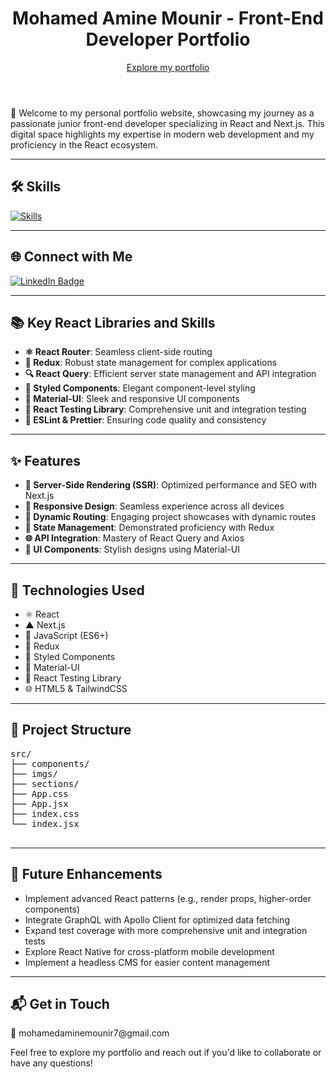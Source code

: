 <!DOCTYPE html>
<html lang="en">
<head>
  <meta charset="UTF-8">
  <meta name="viewport" content="width=device-width, initial-scale=1.0">
  <title>Mohamed Amine Mounir - Front-End Developer Portfolio</title>
  <link rel="stylesheet" href="styles.css">
</head>
<body>
  <header>
    <h1>Mohamed Amine Mounir - Front-End Developer Portfolio</h1>
    <a href="https://amine-dev-bice.vercel.app/" target="_blank">Explore my portfolio</a>
  </header>

  <section id="intro">
    <p>🚀 Welcome to my personal portfolio website, showcasing my journey as a passionate junior front-end developer specializing in React and Next.js. This digital space highlights my expertise in modern web development and my proficiency in the React ecosystem.</p>
  </section>

  <hr>

  <section id="skills">
    <h2>🛠️ Skills</h2>
    <a href="https://skillicons.dev">
      <img src="https://skillicons.dev/icons?i=html,css,js,tailwind,react,next" alt="Skills" />
    </a>
  </section>

  <hr>

  <section id="connect">
    <h2>🌐 Connect with Me</h2>
    <div id="badges">
      <a href="https://www.linkedin.com/in/mohamed-amine-mounir/">
        <img src="https://img.shields.io/badge/LinkedIn-blue?style=for-the-badge&logo=linkedin&logoColor=white" alt="LinkedIn Badge" />
      </a>
    </div>
  </section>

  <hr>

  <section id="libraries">
    <h2>📚 Key React Libraries and Skills</h2>
    <ul>
      <li><strong>⚛️ React Router</strong>: Seamless client-side routing</li>
      <li><strong>🔄 Redux</strong>: Robust state management for complex applications</li>
      <li><strong>🔍 React Query</strong>: Efficient server state management and API integration</li>
      <li><strong>💅 Styled Components</strong>: Elegant component-level styling</li>
      <li><strong>🎨 Material-UI</strong>: Sleek and responsive UI components</li>
      <li><strong>🧪 React Testing Library</strong>: Comprehensive unit and integration testing</li>
      <li><strong>🧹 ESLint & Prettier</strong>: Ensuring code quality and consistency</li>
    </ul>
  </section>

  <hr>

  <section id="features">
    <h2>✨ Features</h2>
    <ul>
      <li><strong>🚀 Server-Side Rendering (SSR)</strong>: Optimized performance and SEO with Next.js</li>
      <li><strong>📱 Responsive Design</strong>: Seamless experience across all devices</li>
      <li><strong>🔗 Dynamic Routing</strong>: Engaging project showcases with dynamic routes</li>
      <li><strong>🔄 State Management</strong>: Demonstrated proficiency with Redux</li>
      <li><strong>🌐 API Integration</strong>: Mastery of React Query and Axios</li>
      <li><strong>🎨 UI Components</strong>: Stylish designs using Material-UI</li>
    </ul>
  </section>

  <hr>

  <section id="technologies">
    <h2>🔧 Technologies Used</h2>
    <ul>
      <li>⚛️ React</li>
      <li>▲ Next.js</li>
      <li>📜 JavaScript (ES6+)</li>
      <li>🔄 Redux</li>
      <li>💅 Styled Components</li>
      <li>🎨 Material-UI</li>
      <li>🧪 React Testing Library</li>
      <li>🌐 HTML5 & TailwindCSS</li>
    </ul>
  </section>

  <hr>

  <section id="project-structure">
    <h2>📂 Project Structure</h2>
    <pre>
src/
├── components/
├── imgs/
├── sections/
├── App.css
├── App.jsx
├── index.css
└── index.jsx
    </pre>
  </section>

  <hr>

  <section id="future-enhancements">
    <h2>🔮 Future Enhancements</h2>
    <ul>
      <li>Implement advanced React patterns (e.g., render props, higher-order components)</li>
      <li>Integrate GraphQL with Apollo Client for optimized data fetching</li>
      <li>Expand test coverage with more comprehensive unit and integration tests</li>
      <li>Explore React Native for cross-platform mobile development</li>
      <li>Implement a headless CMS for easier content management</li>
    </ul>
  </section>

  <hr>

  <section id="contact">
    <h2>📬 Get in Touch</h2>
    <p>📧 mohamedaminemounir7@gmail.com</p>
    <p>Feel free to explore my portfolio and reach out if you'd like to collaborate or have any questions!</p>
  </section>

</body>
</html>
